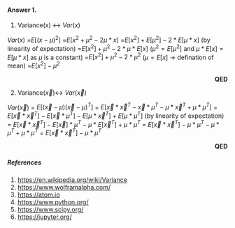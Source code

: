 #### Answer 1.

1. Variance(x) <-> $Var(x)$

$Var(x)$
=$E[(x-\mu)^2]$
=$E[x^2+\mu^2-2\mu*x]$
=$E[x^2]+E[\mu^2]-2*E[\mu*x]$  (by linearity of expectation)
=$E[x^2]+\mu^2-2*\mu*E[x]$   ($\mu^2=E[\mu^2]$ and $\mu*E[x]=E[\mu*x]$ as $\mu$ is a constant)
=$E[x^2]+\mu^2-2*\mu^2$ ($\mu=E[x]$ -> defination of mean)
=$E[x^2]-\mu^2$


<div align="right">
<b>
QED
</b>
</div>


2. Variance($\vec x$)<-> $Var(\vec x)$

$Var(\vec x)$
= $E[(\vec x-\mu)(\vec x-\mu)^T]$
= $E[\vec x*\vec x^T -\vec x*\mu^T-\mu*\vec x^T+\mu*\mu^T]$
= $E[\vec x*\vec x^T] -E[\vec x*\mu^T]-E[\mu*\vec x^T] +E[\mu*\mu^T]$ (by linearity of expectation)
= $E[\vec x*\vec x^T] -E[\vec x]*\mu^T-\mu*E[\vec x^T] +\mu*\mu^T$
= $E[\vec x*\vec x^T] -\mu*\mu^T-\mu*\mu^T +\mu*\mu^T$
= $E[\vec x*\vec x^T] -\mu*\mu^T$





<div align="right">
<b>
QED
</b>
</div>

##### References

1. https://en.wikipedia.org/wiki/Variance
2. https://www.wolframalpha.com/
3. https://atom.io
4. https://www.python.org/
5. https://www.scipy.org/
6. https://jupyter.org/
